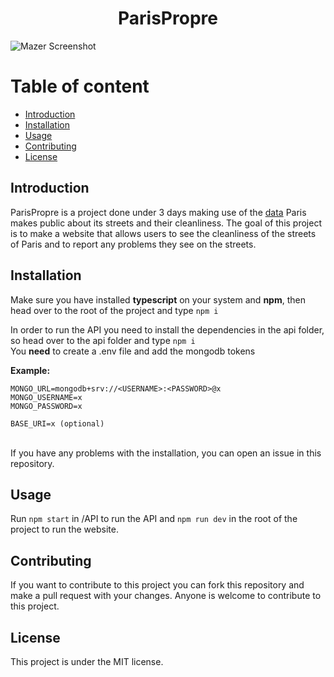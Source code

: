 <h1 align="center">ParisPropre</h1>

![Mazer Screenshot](https://user-images.githubusercontent.com/45036724/167523601-9d20fb17-1989-488f-b619-cb53c0db8898.png)

# Table of content

- [Introduction](#introduction)
- [Installation](#installation)
- [Usage](#usage)
- [Contributing](#contributing)
- [License](#license)

## Introduction
ParisPropre is a project done under 3 days making use of the [data](https://opendata.paris.fr/pages/home/) Paris makes public about its streets and their cleanliness. The goal of this project is to make a website that allows users to see the cleanliness of the streets of Paris and to report any problems they see on the streets.

## Installation
Make sure you have installed **typescript** on your system and **npm**, then head over to the root of the project and type ```npm i```

In order to run the API you need to install the dependencies in the api folder, so head over to the api folder and type ```npm i```
<br>
You **need** to create a .env file and add the mongodb tokens

**Example:**
```
MONGO_URL=mongodb+srv://<USERNAME>:<PASSWORD>@x
MONGO_USERNAME=x
MONGO_PASSWORD=x

BASE_URI=x (optional)
```
<br>
If you have any problems with the installation, you can open an issue in this repository.

## Usage
Run ```npm start``` in /API to run the API and ```npm run dev``` in the root of the project to run the website.

## Contributing
If you want to contribute to this project you can fork this repository and make a pull request with your changes.
Anyone is welcome to contribute to this project.

## License
This project is under the MIT license.
